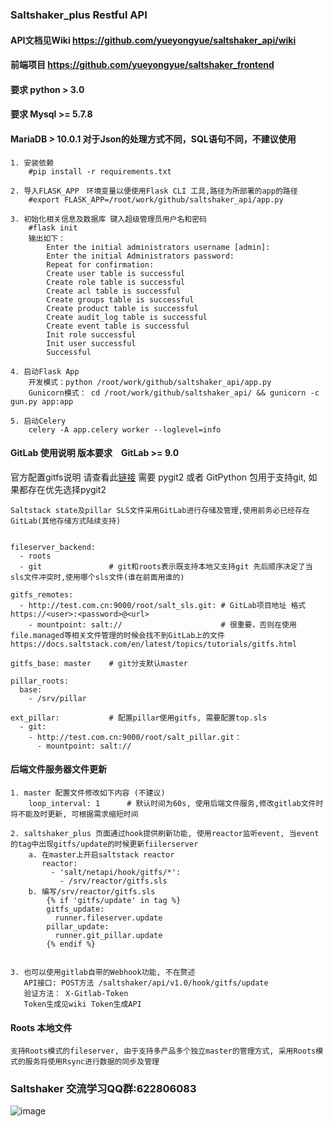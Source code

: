 ### Saltshaker_plus Restful API

#### **API文档见Wiki https://github.com/yueyongyue/saltshaker_api/wiki**


#### **前端项目 https://github.com/yueyongyue/saltshaker_frontend**
#### **要求 python > 3.0**
#### **要求 Mysql >= 5.7.8**
#### **MariaDB > 10.0.1 对于Json的处理方式不同，SQL语句不同，不建议使用**

````
1. 安装依赖
    #pip install -r requirements.txt
````
````
2. 导入FLASK_APP　环境变量以便使用Flask CLI 工具,路径为所部署的app的路径
    #export FLASK_APP=/root/work/github/saltshaker_api/app.py
````
````
3. 初始化相关信息及数据库 键入超级管理员用户名和密码
    #flask init
    输出如下：
        Enter the initial administrators username [admin]: 
        Enter the initial Administrators password: 
        Repeat for confirmation: 
        Create user table is successful
        Create role table is successful
        Create acl table is successful
        Create groups table is successful
        Create product table is successful
        Create audit_log table is successful
        Create event table is successful
        Init role successful
        Init user successful
        Successful
````
````
4. 启动Flask App
    开发模式：python /root/work/github/saltshaker_api/app.py
    Gunicorn模式： cd /root/work/github/saltshaker_api/ && gunicorn -c gun.py app:app
````
````
5. 启动Celery
    celery -A app.celery worker --loglevel=info
````

#### **GitLab 使用说明 版本要求　GitLab >= 9.0**
官方配置gitfs说明 请查看此[链接](https://docs.saltstack.com/en/latest/topics/tutorials/gitfs.html#simple-configuration)
需要 pygit2 或者 GitPython 包用于支持git, 如果都存在优先选择pygit2
````
Saltstack state及pillar SLS文件采用GitLab进行存储及管理,使用前务必已经存在GitLab(其他存储方式陆续支持)


fileserver_backend:
  - roots
  - git               # git和roots表示既支持本地又支持git 先后顺序决定了当sls文件冲突时,使用哪个sls文件(谁在前面用谁的)
  
gitfs_remotes:
  - http://test.com.cn:9000/root/salt_sls.git: # GitLab项目地址 格式https://<user>:<password>@<url>
    - mountpoint: salt://                      # 很重要，否则在使用file.managed等相关文件管理的时候会找不到GitLab上的文件 https://docs.saltstack.com/en/latest/topics/tutorials/gitfs.html
  
gitfs_base: master    # git分支默认master

pillar_roots:         
  base:
    - /srv/pillar
    
ext_pillar:           # 配置pillar使用gitfs, 需要配置top.sls
  - git:
    - http://test.com.cn:9000/root/salt_pillar.git：
      - mountpoint: salt://

````
#### **后端文件服务器文件更新**
````
1. master 配置文件修改如下内容 (不建议)
    loop_interval: 1      # 默认时间为60s, 使用后端文件服务,修改gitlab文件时将不能及时更新, 可根据需求缩短时间
````
````
2. saltshaker_plus 页面通过hook提供刷新功能, 使用reactor监听event, 当event的tag中出现gitfs/update的时候更新fiilerserver
    a. 在master上开启saltstack reactor
       reactor:
         - 'salt/netapi/hook/gitfs/*':
           - /srv/reactor/gitfs.sls
    b. 编写/srv/reactor/gitfs.sls
        {% if 'gitfs/update' in tag %}
        gitfs_update: 
          runner.fileserver.update
        pillar_update:
          runner.git_pillar.update
        {% endif %}
 
````
````
3. 也可以使用gitlab自带的Webhook功能, 不在赘述
   API接口: POST方法 /saltshaker/api/v1.0/hook/gitfs/update
   验证方法： X-Gitlab-Token
   Token生成见wiki Token生成API
````
#### **Roots 本地文件**
````
支持Roots模式的fileserver, 由于支持多产品多个独立master的管理方式, 采用Roots模式的服务将使用Rsync进行数据的同步及管理
````

### Saltshaker 交流学习QQ群:622806083
![image](https://github.com/yueyongyue/saltshaker_api/blob/master/screenshots/qq.png)